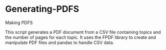 # Generating-PDFS
Making PDFS

This script generates a PDF document from a CSV file containing topics and the number of pages for each topic. It uses the FPDF library to create and manipulate PDF files and pandas to handle CSV data.
